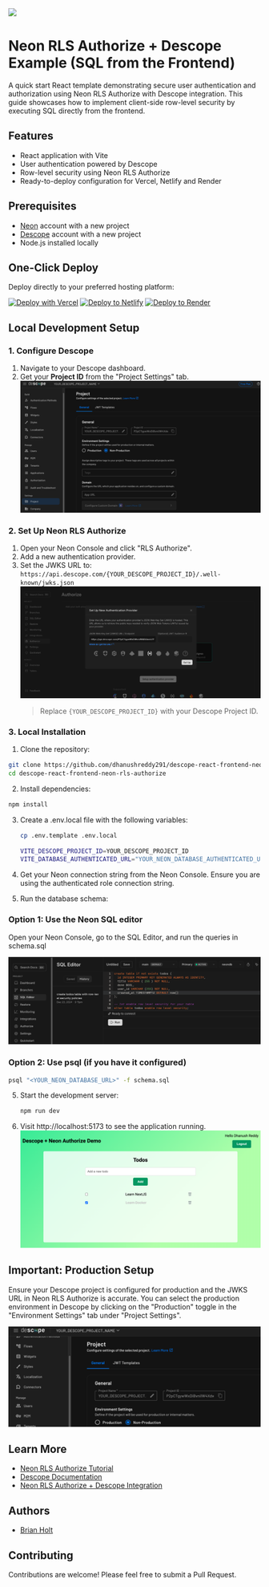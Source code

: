 <img width="250px" src="https://neon.tech/brand/neon-logo-dark-color.svg" />

# Neon RLS Authorize + Descope Example (SQL from the Frontend)

A quick start React template demonstrating secure user authentication and authorization using Neon RLS Authorize with Descope integration. This guide showcases how to implement client-side row-level security by executing SQL directly from the frontend.

## Features

- React application with Vite
- User authentication powered by Descope
- Row-level security using Neon RLS Authorize
- Ready-to-deploy configuration for Vercel, Netlify and Render

## Prerequisites

- [Neon](https://neon.tech) account with a new project
- [Descope](https://www.descope.com) account with a new project
- Node.js installed locally

## One-Click Deploy

Deploy directly to your preferred hosting platform:

[![Deploy with Vercel](https://vercel.com/button)](https://vercel.com/new/clone?repository-url=https://github.com/dhanushreddy291/descope-react-frontend-neon-rls-authorize&env=VITE_DESCOPE_PROJECT_ID,VITE_DATABASE_AUTHENTICATED_URL&project-name=neon-rls-authorize-descope&repository-name=neon-rls-authorize-descope)
[![Deploy to Netlify](https://www.netlify.com/img/deploy/button.svg)](https://app.netlify.com/start/deploy?repository=https://github.com/dhanushreddy291/descope-react-frontend-neon-rls-authorize)
[![Deploy to Render](https://render.com/images/deploy-to-render-button.svg)](https://render.com/deploy?repo=https://github.com/dhanushreddy291/descope-react-frontend-neon-rls-authorize)

## Local Development Setup

### 1. Configure Descope

1. Navigate to your Descope dashboard.
2. Get your **Project ID** from the "Project Settings" tab.
   ![Descope Project ID](/images/descope-project-id.png)

### 2. Set Up Neon RLS Authorize

1. Open your Neon Console and click "RLS Authorize".
2. Add a new authentication provider.
3. Set the JWKS URL to: `https://api.descope.com/{YOUR_DESCOPE_PROJECT_ID}/.well-known/jwks.json`
   ![Neon RLS Authorize JWKS URL](/images/neon-authorize-jwks-url.png)
   > Replace `{YOUR_DESCOPE_PROJECT_ID}` with your Descope Project ID.

### 3. Local Installation

1. Clone the repository:

```bash
git clone https://github.com/dhanushreddy291/descope-react-frontend-neon-rls-authorize
cd descope-react-frontend-neon-rls-authorize
```

2. Install dependencies:

```bash
npm install
```

3. Create a .env.local file with the following variables:

   ```bash
   cp .env.template .env.local
   ```

   ```bash
   VITE_DESCOPE_PROJECT_ID=YOUR_DESCOPE_PROJECT_ID
   VITE_DATABASE_AUTHENTICATED_URL="YOUR_NEON_DATABASE_AUTHENTICATED_URL"
   ```

4. Get your Neon connection string from the Neon Console. Ensure you are using the authenticated role connection string.

5. Run the database schema:

### Option 1: Use the Neon SQL editor

Open your Neon Console, go to the SQL Editor, and run the queries in schema.sql

![Neon SQL Editor](/images/neon-sql-editor.png)

### Option 2: Use psql (if you have it configured)

```bash
psql "<YOUR_NEON_DATABASE_URL>" -f schema.sql
```

5. Start the development server:

   ```bash
   npm run dev
   ```

6. Visit http://localhost:5173 to see the application running.
   ![Descope React App](/images/descope-react-app.png)

## Important: Production Setup

Ensure your Descope project is configured for production and the JWKS URL in Neon RLS Authorize is accurate. You can select the production environment in Descope by clicking on the "Production" toggle in the "Environment Settings" tab under "Project Settings".

![Descope use in production](/images/descope-use-in-production.png)

## Learn More

- [Neon RLS Authorize Tutorial](https://neon.tech/docs/guides/neon-authorize-tutorial)
- [Descope Documentation](https://docs.descope.com)
- [Neon RLS Authorize + Descope Integration](https://neon.tech/docs/guides/neon-authorize-descope)

## Authors

- [Brian Holt](https://github.com/btholt)

## Contributing

Contributions are welcome! Please feel free to submit a Pull Request.
